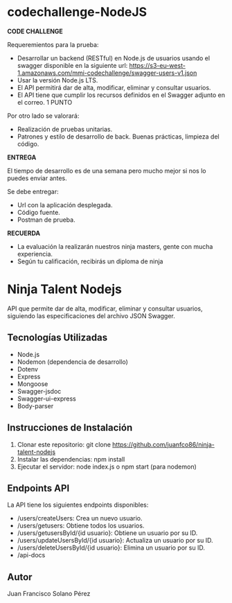 # codechallenge-NodeJS

**CODE CHALLENGE**

Requeremientos para la prueba:
- Desarrollar un backend (RESTful) en Node.js de usuarios usando el swagger disponible en la siguiente url:
https://s3-eu-west-1.amazonaws.com/mmi-codechallenge/swagger-users-v1.json
- Usar la versión Node.js LTS.
- El API permitirá dar de alta, modificar, eliminar y consultar usuarios.
- El API tiene que cumplir los recursos definidos en el Swagger adjunto en el correo. 1 PUNTO


Por otro lado se valorará:
- Realización de pruebas unitarias. 
- Patrones y estilo de desarrollo de back. Buenas prácticas, limpieza del código.


**ENTREGA**

El tiempo de desarrollo es de una semana pero mucho mejor si nos lo puedes
enviar antes.

Se debe entregar:

- Url con la aplicación desplegada.
- Código fuente.
- Postman de prueba.

**RECUERDA**

- La evaluación la realizarán nuestros ninja masters, gente con mucha experiencia.
- Según tu calificación, recibirás un diploma de ninja



# Ninja Talent Nodejs

API que permite dar de alta, modificar, eliminar y consultar usuarios, siguiendo las especificaciones del archivo JSON Swagger.

## Tecnologías Utilizadas

- Node.js
- Nodemon (dependencia de desarrollo)
- Dotenv
- Express
- Mongoose
- Swagger-jsdoc
- Swagger-ui-express
- Body-parser

## Instrucciones de Instalación

1. Clonar este repositorio: git clone https://github.com/juanfco86/ninja-talent-nodejs
2. Instalar las dependencias: npm install
3. Ejecutar el servidor: node index.js o npm start (para nodemon)

## Endpoints API

La API tiene los siguientes endpoints disponibles:
- /users/createUsers: Crea un nuevo usuario.
- /users/getusers: Obtiene todos los usuarios.
- /users/getusersById/{id usuario}: Obtiene un usuario por su ID.
- /users/updateUsersById/{id usuario}: Actualiza un usuario por su ID.
- /users/deleteUsersById/{id usuario}: Elimina un usuario por su ID.
- /api-docs

## Autor

Juan Francisco Solano Pérez




